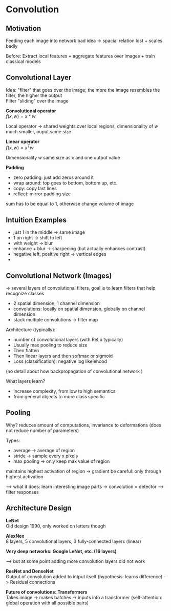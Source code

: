 # Convolution

## Motivation
Feeding each image into network bad idea -> spacial relation lost + scales badly

Before: Extract local features + aggregate features over images + train classical models

## Convolutional Layer
Idea: "filter" that goes over the image; the more the image resembles the filter, the higher the output  
Filter "sliding" over the image

**Convolutional operator**  
$f(x,w) = x \ast w$

Local operator -> shared weights over local regions, dimensionality of $w$ much smaller, ouput same size

**Linear operator**  
$f(x, w) = x^T w$

Dimensionality $w$ same size as $x$ and one output value

**Padding**  

- zero padding: just add zeros around it
- wrap around: top goes to bottom, bottom up, etc. 
- copy: copy last lines
- reflect: mirror padding size 


sum has to be equal to 1, otherwise change volume of image


## Intuition Examples

- just 1 in the middle -> same image
- 1 on right -> shift to left
- with weight -> blur
- enhance + blur -> sharpening (but actually enhances contrast)
- negative left, positive right -> vertical edges 
- 


## Convolutional Network (Images)
-> several layers of convolutional filters, goal is to learn filters that help recognize classes

 - 2 spatial dimension, 1 channel dimension
 - convolutions: locally on spatial dimension, globally on channel dimension
 - stack multiple convolutions -> filter map


Architecture (typically): 

- number of convolutional layers (with ReLu typically)
- Usually max pooling to reduce size
- Then flatten
- Then linear layers and then softmax or sigmoid
- Loss (classification): negative log likelehood

(no detail about how backpropagation of convolutional network )

What layers learn?  

- Increase complexity, from low to high semantics
- from general objects to more class specific


## Pooling
Why? reduces amount of computations, invariance to deformations (does not reduce number of parameters)

Types: 

- average -> average of region
- stride -> sample every x pixels
- max pooling -> only keep max value of region

maintains highest activation of region -> gradient be careful: only through highest activation

--> what it does: learn interesting image parts -> convolution = detector --> filter responses

## Architecture Design

**LeNet**  
Old design 1990, only worked on letters though

**AlexNex**  
8 layers, 5 convolutional layers, 3 fully-connected layers (linear)

**Very deep networks: Google LeNet, etc. (16 layers)**  

--> but at some point adding more convolution layers did not work

**ResNet and DenseNet**  
Output of convolution added to intput itself (hypothesis: learns difference)
-> Residual connections

**Future of convolutions: Transformers**  
Takes image -> makes batches -> inputs into a transformer (self-attention: global operation with all possible pairs)

